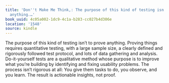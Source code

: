 ```yaml
---
title: 'Don''t Make Me Think,: The purpose of this kind of testing isn’t to prove
  anything.…'
book_uuid: 4c05a002-1dc9-4c1a-b283-cc027b4d306e
location: '1548'
source: kindle
---
```


The purpose of this kind of testing isn’t to prove anything. Proving things requires quantitative testing, with a large sample size, a clearly defined and rigorously followed test protocol, and lots of data gathering and analysis. Do-it-yourself tests are a qualitative method whose purpose is to improve what you’re building by identifying and fixing usability problems. The process isn’t rigorous at all: You give them tasks to do, you observe, and you learn. The result is actionable insights, not proof.